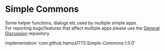 # Simple Commons
Some helper functions, dialogs etc used by multiple simple apps.</br>
For reporting bugs/features that affect multiple apps please use the <a href="https://github.com/SimpleMobileTools/General-Discussion">General Discussion</a> repository.


implementation 'com.github.hamza1772:Simple-Commons:1.0.0'
